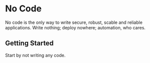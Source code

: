 # No Code

No code is the only way to write secure, robust, scable and reliable applications. Write nothing; deploy nowhere; automation, who cares.

## Getting Started

Start by not writing any code.

```

```
